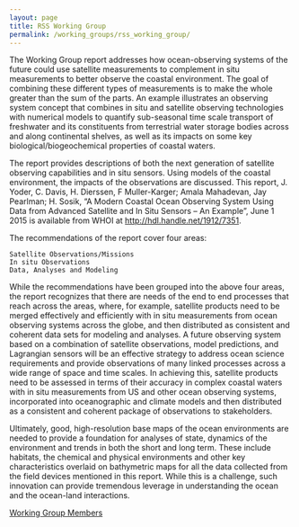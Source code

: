 ```yaml
---
layout: page
title: RSS Working Group
permalink: /working_groups/rss_working_group/
---
```


The Working Group report addresses how ocean-observing systems of the future could use satellite measurements to complement in situ measurements to better observe the coastal environment.  The goal of combining these different types of measurements is to make the whole greater than the sum of the parts.  An example illustrates an observing system concept that combines in situ and satellite observing technologies with numerical models to quantify sub-seasonal time scale transport of freshwater and its constituents from terrestrial water storage bodies across and along continental shelves, as well as its impacts on some key biological/biogeochemical properties of coastal waters.

The report provides descriptions of both the next generation of satellite observing capabilities and in situ sensors. Using models of the coastal environment, the impacts of the observations are discussed. This report, J. Yoder, C. Davis, H. Dierssen, F Muller-Karger; Amala Mahadevan, Jay Pearlman; H. Sosik,  “A Modern Coastal Ocean Observing System Using Data from Advanced Satellite and In Situ Sensors – An Example”, June 1 2015 is available from WHOI at http://hdl.handle.net/1912/7351.

The recommendations of the report cover four areas:

    Satellite Observations/Missions
    In situ Observations
    Data, Analyses and Modeling

While the recommendations have been grouped into the above four areas, the report recognizes that there are needs of the end to end processes that reach across the areas, where, for example, satellite products need to be merged effectively and efficiently with in situ measurements from ocean observing systems across the globe, and then distributed as consistent and coherent data sets for modeling and analyses. A future observing system based on a combination of satellite observations, model predictions, and Lagrangian sensors will be an effective strategy to address ocean science requirements and provide observations of many linked processes across a wide range of space and time scales. In achieving this, satellite products need to be assessed in terms of their accuracy in complex coastal waters with in situ measurements from US and other ocean observing systems, incorporated into oceanographic and climate models and then distributed as a consistent and coherent package of observations to stakeholders.

Ultimately, good, high-resolution base maps of the ocean environments are needed to provide a foundation for analyses of state, dynamics of the environment and trends in both the short and long term. These include habitats, the chemical and physical environments and other key characteristics overlaid on bathymetric maps for all the data collected from the field devices mentioned in this report. While this is a challenge, such innovation can provide tremendous leverage in understanding the ocean and the ocean-land interactions.

[Working Group Members](/working_groups/rss_working_group/members)
